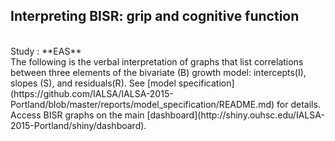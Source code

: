 Interpreting BISR: grip and cognitive function
---
</br>
Study : **EAS**  
</br>
The following is the verbal interpretation of graphs that list correlations between three elements of the bivariate (B) growth model: intercepts(I), slopes (S), and residuals(R). See [model specification](https://github.com/IALSA/IALSA-2015-Portland/blob/master/reports/model_specification/README.md) for details. Access BISR graphs on the main [dashboard](http://shiny.ouhsc.edu/IALSA-2015-Portland/shiny/dashboard).  



